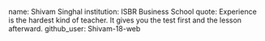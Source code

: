  
name: Shivam Singhal
institution: ISBR Business School
quote: Experience is the hardest kind of teacher. It gives you the test first and the lesson afterward.
github_user: Shivam-18-web
